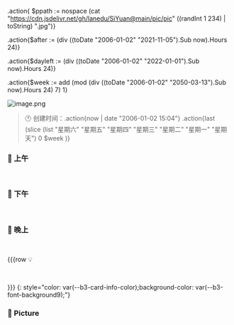 .action{ $ppath := nospace (cat "https://cdn.jsdelivr.net/gh/lanedu/SiYuan@main/pic/pic" ((randInt 1 234) | toString) ".jpg")}

.action{$after := (div ((toDate "2006-01-02" "2021-11-05").Sub now).Hours 24)}

.action{$dayleft := (div ((toDate "2006-01-02" "2022-01-01").Sub now).Hours 24)}

.action{$week := add (mod (div ((toDate "2006-01-02" "2050-03-13").Sub now).Hours 24) 7) 1}

![image.png](.action{$ppath})


> 🕐 创建时间：.action{now | date "2006-01-02 15:04"} .action{last (slice (list "星期六" "星期五" "星期四" "星期三" "星期二" "星期一" "星期天") 0 $week )}

### 🍎 上午

​     

### 🍉 下午

​     

### 🍒 晚上

​      

{{{row
💡 

​     

}}}
{:  style="color: var(--b3-card-info-color);background-color: var(--b3-font-background9);"}

### 🍓 Picture
